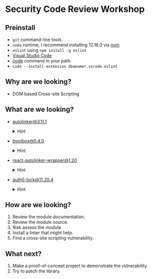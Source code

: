 # Security Code Review Workshop

## Preinstall

- `git` command-line tools.
- `node` runtime, I recommend installing 12.16.0 via [nvm](https://github.com/nvm-sh/nvm)
- `eslint` using `npm install -g eslint`
- [Visual Studio Code](https://code.visualstudio.com/)
- [code](https://code.visualstudio.com/docs/setup/mac) command in your path.
- `code --install-extension dbaeumer.vscode-eslint`

## Why are we looking?

- DOM based Cross-site Scripting

## What are we looking?

- autolinker@3.11.1

  <details>
    <summary>Hint</summary>
      Run the demo page locally. https://www.npmjs.com/package/autolinker#running-the-live-example-page-locally

      In the input box, try a cross-site scripting payload.

  </details>

- bootbox@5.4.0

    <details>
      <summary>Hint</summary>
        Load the library on a page.
        Try a cross-site scripting payload in bootbox.alert(). 
    </details>

- react-autolinker-wrapper@1.20

    <details>
      <summary>Hint</summary>
      https://github.com/gvas/react-autolinker-wrapper/blob/master/src/AutolinkerWrapper.js#L31
    </details>

- auth0-lock@11.20.4

  <details>
    <summary>Hint</summary>
    https://github.com/auth0/lock/security/advisories/GHSA-w2pf-g6r8-pg22
  </details>

## How are we looking?

1. Review the module documentation.
2. Review the module source.
3. Risk assess the module.
4. Install a linter that might help.
5. Find a cross-site scripting vulnerability.

## What next?

1. Make a proof-of-concept project to demonstrate the vulnerability.
2. Try to patch the library.
